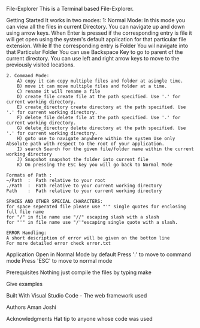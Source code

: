 File-Explorer
This is a Terminal based File-Explorer.

Getting Started
It works in two modes:
    1: Normal Mode: 
        In this mode you can view all the files in current Directory. You can navigate up and down using arrow keys.
        When Enter is pressed if the corresponding entry is file it will get open using the system's default application for that particular file extension.
        While If the corresponding entry is Folder You wil navigate into that Particular Folder
        You can use Backspace Key to go to parent of the current directory.
        You can use left and right arrow keys to move to the previously visited locations.

    2. Command Mode:
        A) copy it can copy multiple files and folder at asingle time.  
        B) move it can move multiple files and folder at a time.
        C) rename it will rename a file
        D) create_file create file at the path specified. Use '.' for current working directory.
        E) create_directory create directory at the path specified. Use '.' for current working directory.
        F) delete_file delete file at the path specified. Use '.' for current working directory.
        G) delete_directory delete directory at the path specified. Use '.' for current working directory.
        H) goto use to navigate anywhere within the system Use only Absolute path with respect to the root of your application.
        I) search Search for the given file/folder name within the current working directory
        J) Snapshot snapshot the folder into current file
        K) On pressing the ESC key you will go back to Normal Mode

    Formats of Path :
    ~/Path  :  Path relative to your root
    ./Path  :  Path relative to your current working directory
    Path    :  Path relative to your current working directory

    SPACES AND OTHER SPECIAL CHARACTERS:
    for space seperated file please use "'" single quotes for enclosing full file name
    for "/" in file name use "//" escaping slash with a slash
    for "'" in file name use "/'"escaping single quote with a slash.

    ERROR Handling:
    A short description of error will be given on the bottom line
    For more detailed error check error.txt

Application Open in Normal Mode by default
Press ':' to move to command mode
Press 'ESC' to move to normal mode

Prerequisites
Nothing just compile the files by typing make 

Give examples

Built With
Visual Studio Code - The web framework used

Authors
Aman Joshi

Acknowledgments
Hat tip to anyone whose code was used